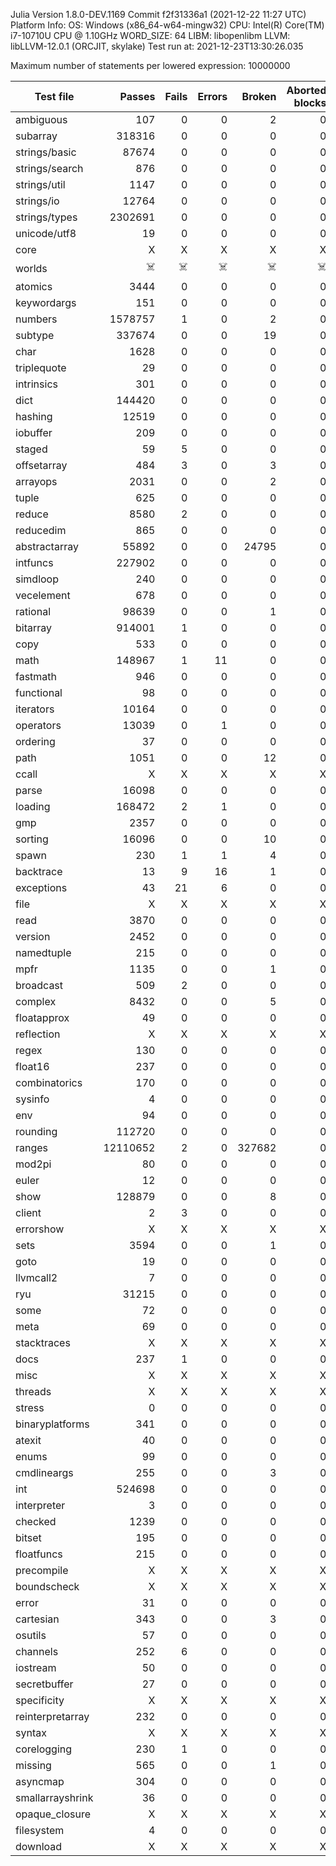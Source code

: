 Julia Version 1.8.0-DEV.1169
Commit f2f31336a1 (2021-12-22 11:27 UTC)
Platform Info:
  OS: Windows (x86_64-w64-mingw32)
  CPU: Intel(R) Core(TM) i7-10710U CPU @ 1.10GHz
  WORD_SIZE: 64
  LIBM: libopenlibm
  LLVM: libLLVM-12.0.1 (ORCJIT, skylake)
Test run at: 2021-12-23T13:30:26.035

Maximum number of statements per lowered expression: 10000000

| Test file | Passes | Fails | Errors | Broken | Aborted blocks |
| --------- | ------:| -----:| ------:| ------:| --------------:|
| ambiguous | 107 | 0 | 0 | 2 | 0 |
| subarray | 318316 | 0 | 0 | 0 | 0 |
| strings/basic | 87674 | 0 | 0 | 0 | 0 |
| strings/search | 876 | 0 | 0 | 0 | 0 |
| strings/util | 1147 | 0 | 0 | 0 | 0 |
| strings/io | 12764 | 0 | 0 | 0 | 0 |
| strings/types | 2302691 | 0 | 0 | 0 | 0 |
| unicode/utf8 | 19 | 0 | 0 | 0 | 0 |
| core | X | X | X | X | X |
| worlds | ☠️ | ☠️ | ☠️ | ☠️ | ☠️ |
| atomics | 3444 | 0 | 0 | 0 | 0 |
| keywordargs | 151 | 0 | 0 | 0 | 0 |
| numbers | 1578757 | 1 | 0 | 2 | 0 |
| subtype | 337674 | 0 | 0 | 19 | 0 |
| char | 1628 | 0 | 0 | 0 | 0 |
| triplequote | 29 | 0 | 0 | 0 | 0 |
| intrinsics | 301 | 0 | 0 | 0 | 0 |
| dict | 144420 | 0 | 0 | 0 | 0 |
| hashing | 12519 | 0 | 0 | 0 | 0 |
| iobuffer | 209 | 0 | 0 | 0 | 0 |
| staged | 59 | 5 | 0 | 0 | 0 |
| offsetarray | 484 | 3 | 0 | 3 | 0 |
| arrayops | 2031 | 0 | 0 | 2 | 0 |
| tuple | 625 | 0 | 0 | 0 | 0 |
| reduce | 8580 | 2 | 0 | 0 | 0 |
| reducedim | 865 | 0 | 0 | 0 | 0 |
| abstractarray | 55892 | 0 | 0 | 24795 | 0 |
| intfuncs | 227902 | 0 | 0 | 0 | 0 |
| simdloop | 240 | 0 | 0 | 0 | 0 |
| vecelement | 678 | 0 | 0 | 0 | 0 |
| rational | 98639 | 0 | 0 | 1 | 0 |
| bitarray | 914001 | 1 | 0 | 0 | 0 |
| copy | 533 | 0 | 0 | 0 | 0 |
| math | 148967 | 1 | 11 | 0 | 0 |
| fastmath | 946 | 0 | 0 | 0 | 0 |
| functional | 98 | 0 | 0 | 0 | 0 |
| iterators | 10164 | 0 | 0 | 0 | 0 |
| operators | 13039 | 0 | 1 | 0 | 0 |
| ordering | 37 | 0 | 0 | 0 | 0 |
| path | 1051 | 0 | 0 | 12 | 0 |
| ccall | X | X | X | X | X |
| parse | 16098 | 0 | 0 | 0 | 0 |
| loading | 168472 | 2 | 1 | 0 | 0 |
| gmp | 2357 | 0 | 0 | 0 | 0 |
| sorting | 16096 | 0 | 0 | 10 | 0 |
| spawn | 230 | 1 | 1 | 4 | 0 |
| backtrace | 13 | 9 | 16 | 1 | 0 |
| exceptions | 43 | 21 | 6 | 0 | 0 |
| file | X | X | X | X | X |
| read | 3870 | 0 | 0 | 0 | 0 |
| version | 2452 | 0 | 0 | 0 | 0 |
| namedtuple | 215 | 0 | 0 | 0 | 0 |
| mpfr | 1135 | 0 | 0 | 1 | 0 |
| broadcast | 509 | 2 | 0 | 0 | 0 |
| complex | 8432 | 0 | 0 | 5 | 0 |
| floatapprox | 49 | 0 | 0 | 0 | 0 |
| reflection | X | X | X | X | X |
| regex | 130 | 0 | 0 | 0 | 0 |
| float16 | 237 | 0 | 0 | 0 | 0 |
| combinatorics | 170 | 0 | 0 | 0 | 0 |
| sysinfo | 4 | 0 | 0 | 0 | 0 |
| env | 94 | 0 | 0 | 0 | 0 |
| rounding | 112720 | 0 | 0 | 0 | 0 |
| ranges | 12110652 | 2 | 0 | 327682 | 0 |
| mod2pi | 80 | 0 | 0 | 0 | 0 |
| euler | 12 | 0 | 0 | 0 | 0 |
| show | 128879 | 0 | 0 | 8 | 0 |
| client | 2 | 3 | 0 | 0 | 0 |
| errorshow | X | X | X | X | X |
| sets | 3594 | 0 | 0 | 1 | 0 |
| goto | 19 | 0 | 0 | 0 | 0 |
| llvmcall2 | 7 | 0 | 0 | 0 | 0 |
| ryu | 31215 | 0 | 0 | 0 | 0 |
| some | 72 | 0 | 0 | 0 | 0 |
| meta | 69 | 0 | 0 | 0 | 0 |
| stacktraces | X | X | X | X | X |
| docs | 237 | 1 | 0 | 0 | 0 |
| misc | X | X | X | X | X |
| threads | X | X | X | X | X |
| stress | 0 | 0 | 0 | 0 | 0 |
| binaryplatforms | 341 | 0 | 0 | 0 | 0 |
| atexit | 40 | 0 | 0 | 0 | 0 |
| enums | 99 | 0 | 0 | 0 | 0 |
| cmdlineargs | 255 | 0 | 0 | 3 | 0 |
| int | 524698 | 0 | 0 | 0 | 0 |
| interpreter | 3 | 0 | 0 | 0 | 0 |
| checked | 1239 | 0 | 0 | 0 | 0 |
| bitset | 195 | 0 | 0 | 0 | 0 |
| floatfuncs | 215 | 0 | 0 | 0 | 0 |
| precompile | X | X | X | X | X |
| boundscheck | X | X | X | X | X |
| error | 31 | 0 | 0 | 0 | 0 |
| cartesian | 343 | 0 | 0 | 3 | 0 |
| osutils | 57 | 0 | 0 | 0 | 0 |
| channels | 252 | 6 | 0 | 0 | 0 |
| iostream | 50 | 0 | 0 | 0 | 0 |
| secretbuffer | 27 | 0 | 0 | 0 | 0 |
| specificity | X | X | X | X | X |
| reinterpretarray | 232 | 0 | 0 | 0 | 0 |
| syntax | X | X | X | X | X |
| corelogging | 230 | 1 | 0 | 0 | 0 |
| missing | 565 | 0 | 0 | 1 | 0 |
| asyncmap | 304 | 0 | 0 | 0 | 0 |
| smallarrayshrink | 36 | 0 | 0 | 0 | 0 |
| opaque_closure | X | X | X | X | X |
| filesystem | 4 | 0 | 0 | 0 | 0 |
| download | X | X | X | X | X |
